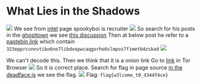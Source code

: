 # What Lies in the Shadows
![](assets/web-exploitation/what-lies-in-the-shadows_1.png)
We see from [intel](http://ctf.cyberhacktics.com/intel) page spookyboi is recruiter 
![](assets/web-exploitation/what-lies-in-the-shadows_2.png)
So search for his posts in the [ghosttown](https://www.ghosttown.xyz) we see [this discussion](https://www.ghosttown.xyz/t/trick-or-treat-smell-my-feet/52)
Then at below post he refer to a [pastebin link](https://pastebin.com/vbQZ7xwL) which contain `323epprcunnvtibo6no7libdxopwcaqgorho6slmpos7fimetb4zskad`
![](assets/web-exploitation/what-lies-in-the-shadows_3.png)

We can't decode this. Then we think that it is a onion link
Go to [link](323epprcunnvtibo6no7libdxopwcaqgorho6slmpos7fimetb4zskad.onion) in Tor Browser 
![](assets/web-exploitation/what-lies-in-the-shadows_4.png)
So it is correct place.
Search for flag in page source [in the deadface.js](view-source:http://323epprcunnvtibo6no7libdxopwcaqgorho6slmpos7fimetb4zskad.onion/js/deadface.js) we see the flag.
![](assets/web-exploitation/what-lies-in-the-shadows_5.png)
Flag: `flag{w3lcome_t0_d34df4ce}` 
